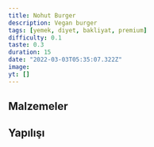 ```yaml
---
title: Nohut Burger
description: Vegan burger
tags: [yemek, diyet, bakliyat, premium]
difficulty: 0.1
taste: 0.3
duration: 15
date: "2022-03-03T05:35:07.322Z"
image:
yt: []
---
```


## Malzemeler

## Yapılışı

